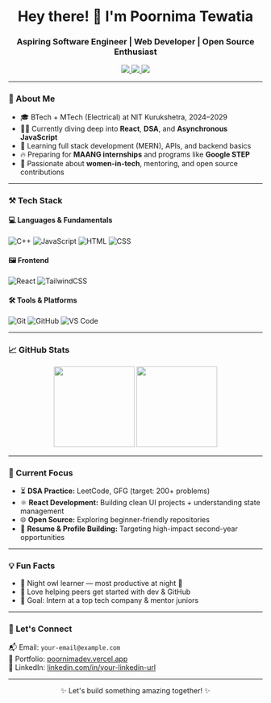 <h1 align="center">Hey there! 👋 I'm Poornima Tewatia</h1>
<h3 align="center">Aspiring Software Engineer | Web Developer | Open Source Enthusiast</h3>

<p align="center">
  <a href="https://poornimadev.vercel.app" target="_blank">
    <img src="https://img.shields.io/badge/Portfolio-%23000000.svg?&style=for-the-badge&logo=vercel&logoColor=white" />
  </a>
  <a href="www.linkedin.com/in/poornima-tewatia-5b8765330/" target="_blank">
    <img src="https://img.shields.io/badge/LinkedIn-%230077B5.svg?&style=for-the-badge&logo=linkedin&logoColor=white" />
  </a>
  <a href="poornimatewatia48@gmail.com">
    <img src="https://img.shields.io/badge/Email-%23D14836.svg?&style=for-the-badge&logo=gmail&logoColor=white" />
  </a>
</p>

---

### 💫 About Me

- 🎓 BTech + MTech (Electrical) at NIT Kurukshetra, 2024–2029
- 👩‍💻 Currently diving deep into **React**, **DSA**, and **Asynchronous JavaScript**
- 🌱 Learning full stack development (MERN), APIs, and backend basics
- 🔥 Preparing for **MAANG internships** and programs like **Google STEP**
- 💖 Passionate about **women-in-tech**, mentoring, and open source contributions

---

### ⚒️ Tech Stack

#### 💻 Languages & Fundamentals
![C++](https://img.shields.io/badge/C++-00599C?style=flat&logo=cplusplus&logoColor=white)
![JavaScript](https://img.shields.io/badge/JavaScript-F7DF1E?style=flat&logo=javascript&logoColor=black)
![HTML](https://img.shields.io/badge/HTML5-E34F26?style=flat&logo=html5&logoColor=white)
![CSS](https://img.shields.io/badge/CSS3-1572B6?style=flat&logo=css3)

#### 🖼️ Frontend
![React](https://img.shields.io/badge/React-20232A?style=flat&logo=react&logoColor=61DAFB)
![TailwindCSS](https://img.shields.io/badge/TailwindCSS-38B2AC?style=flat&logo=tailwind-css&logoColor=white)

#### 🛠️ Tools & Platforms
![Git](https://img.shields.io/badge/Git-F05032?style=flat&logo=git&logoColor=white)
![GitHub](https://img.shields.io/badge/GitHub-181717?style=flat&logo=github)
![VS Code](https://img.shields.io/badge/VS%20Code-007ACC?style=flat&logo=visual-studio-code)

---

### 📈 GitHub Stats

<p align="center">
  <img src="https://github-readme-stats.vercel.app/api?username=poornima200631&show_icons=true&theme=tokyonight" height="160" />
  <img src="https://github-readme-stats.vercel.app/api/top-langs/?username=poornima200631&layout=compact&theme=tokyonight" height="160" />
</p>

---

### 🌱 Current Focus

- ⏳ **DSA Practice:** LeetCode, GFG (target: 200+ problems)
- ⚛️ **React Development:** Building clean UI projects + understanding state management
- 🌐 **Open Source:** Exploring beginner-friendly repositories
- 🚀 **Resume & Profile Building:** Targeting high-impact second-year opportunities

---

### 💡 Fun Facts

- 🌙 Night owl learner — most productive at night 🌌
- 💬 Love helping peers get started with dev & GitHub
- 🎯 Goal: Intern at a top tech company & mentor juniors

---

### 🤝 Let's Connect

📬 Email: `your-email@example.com`  
🔗 Portfolio: [poornimadev.vercel.app](https://poornimadev.vercel.app)  
💼 LinkedIn: [linkedin.com/in/your-linkedin-url](https://linkedin.com/in/your-linkedin-url)

---

<p align="center">✨ Let's build something amazing together! ✨</p>

